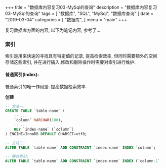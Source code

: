 +++
title = "数据库内容复习03-MySql的查询"
description = "数据库内容复习03-MySql的查询"
tags = [
    "数据库", "SQL", "MySql", "数据库查询"
]
date = "2019-03-04"
categories = [
    "数据库",
]
menu = "main"
+++

复习数据库方面的内容, 以下为笔记内容, 参考了...


### 索引

索引是用来快速的寻找具有特定值的记录, 提高检索效率, 但同时需要额外的空间存储这些索引, 并在进行插入,修改和删除操作时需要对索引进行维护.


#### 普通索引(Index):

普通索引的唯一作用是: 提高数据检索效率.

**创建**
```SQL
-- 方法一:
CREATE TABLE `table-name` (
    -- ...
    `column` VARCHAR(100),
    -- ...
    KEY `index-name` (`column`)
) ENGINE=InnoDB DEFAULT CHARSET=utf8;

-- 方法二:
ALTER TABLE `table-name` ADD CONSTRAINT `index-name` INDEX `column`;

-- 联合索引:
ALTER TABLE `table-name` ADD CONSTRAINT `index-name` INDEX (`column-1`, `column-2`, `column-3`);
```
